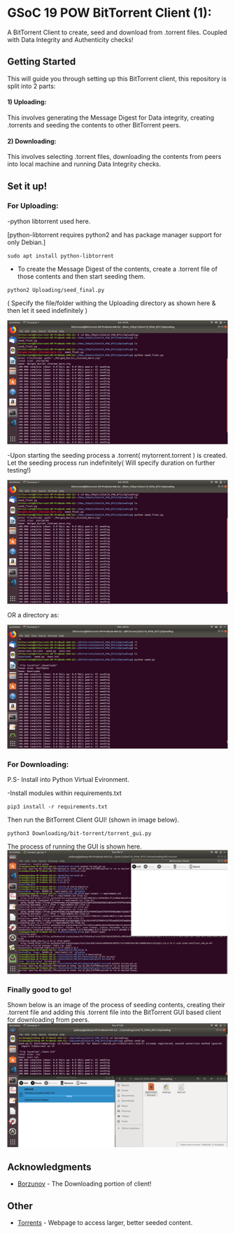 # GSoC 19 POW BitTorrent Client (1):

A BitTorrent Client to create, seed and download from .torrent files. Coupled with Data Integrity and Authenticity checks!

## Getting Started

This will guide you through setting up this BitTorrent client, this repository is split into 2 parts:

#### 1) Uploading:
This involves generating the Message Digest for Data integrity, creating .torrents and seeding the contents to other BitTorrent peers.

#### 2) Downloading:
This involves selecting .torrent files, downloading the contents from peers into local machine and running Data Integrity checks.  


## Set it up!

### For Uploading:

-python libtorrent used here.

[python-libtorrent requires python2 and has package manager support for only Debian.]
```
sudo apt install python-libtorrent
```
- To create the Message Digest of the contents, create a .torrent file of those contents and then start seeding them.
```
python2 Uploading/seed_final.py
```
( Specify the file/folder withing the Uploading directory as shown here & then let it seed indefinitely )

![](images/seeding.png)

-Upon starting the seeding process a .torrent( mytorrent.torrent ) is created. Let the seeding process run indefinitely( Will specify duration on further testing!)

![](images/seeding.png)

OR a directory as:

![](images/or_directory.png)


### For Downloading:
P.S- Install into Python Virtual Evironment.


-Install modules within requirements.txt
```
pip3 install -r requirements.txt 

```


Then run the BitTorrent Client GUI! (shown in image below).

```
python3 Downloading/bit-torrent/torrent_gui.py 
```
The process of running the GUI is shown here.
![](images/gui.png)

### Finally good to go!
Shown below is an image of the process of seeding contents, creating their .torrent file and adding this .torrent file into the BitTorrent GUI based client for downloading from peers.
![](images/download.png)



## Acknowledgments

* [Borzunov](https://github.com/borzunov/bit-torrent) - The Downloading portion of client! 

## Other


* [Torrents](https://eztv.io/) - Webpage to access larger, better seeded content.

